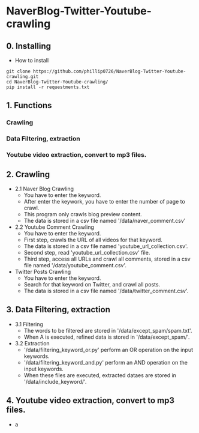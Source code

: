 # NaverBlog-Twitter-Youtube-crawling

## 0. Installing
- How to install

```
git clone https://github.com/phillip0726/NaverBlog-Twitter-Youtube-crawling.git
cd NaverBlog-Twitter-Youtube-crawling/
pip install -r requestments.txt
```

## 1. Functions
### Crawling
### Data Filtering, extraction
### Youtube video extraction, convert to mp3 files.

## 2. Crawling
* 2.1 Naver Blog Crawling
  - You have to enter the keyword.
  - After enter the keywork, you have to enter the number of page to crawl.
  - This program only crawls blog preview content.
  - The data is stored in a csv file named '/data/naver_comment.csv'
* 2.2 Youtube Comment Crawling
  - You have to enter the keyword.
  - First step, crawls the URL of all videos for that keyword.
  - The data is stored in a csv file named 'youtube_url_collection.csv'.
  - Second step, read 'youtube_url_collection.csv' file.
  - Third step, access all URLs and crawl all comments, stored in a csv file named '/data/youtube_comment.csv'.
* Twitter Posts Crawling
  - You have to enter the keyword.
  - Search for that keyword on Twitter, and crawl all posts.
  - The data is stored in a csv file named '/data/twitter_comment.csv'.

## 3. Data Filtering, extraction
* 3.1 Filtering
  - The words to be filtered are stored in '/data/except_spam/spam.txt'.
  - When A is executed, refined data is stored in '/data/except_spam/'.
* 3.2 Extraction
  - '/data/filtering_keyword_or.py' perform an OR operation on the input keywords.
  - '/data/filtering_keyword_and.py' perform an AND operation on the input keywords.
  - When these files are executed, extracted dataes are stored in '/data/include_keyword/'.
## 4. Youtube video extraction, convert to mp3 files.
* a
